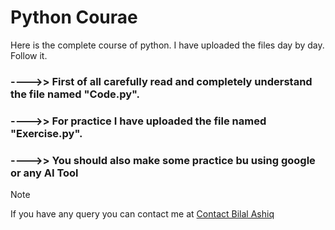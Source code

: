# Python Courae

Here is the complete course of python.
I have uploaded the files day by day. Follow it.


### ---->> First of all carefully read and completely understand the file named "Code.py".
### ---->> For practice I have uploaded the file named "Exercise.py".
### ---->> You should also make some practice bu using google or any AI Tool


> [!NOTE]
> If you have any query you can contact me at [Contact Bilal Ashiq](https://www.linkedin.com/in/bilal-ashiq/)

